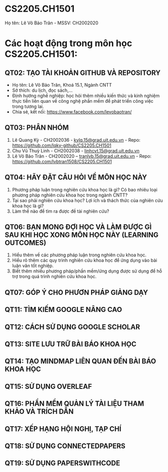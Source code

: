 # CS2205.CH1501
Họ tên: Lê Võ Bảo Trân - MSSV: CH2002020

# Các hoạt động trong môn học CS2205.CH1501:

## QT02: TẠO TÀI KHOẢN GITHUB VÀ REPOSITORY
- Họ tên: Lê Võ Bảo Trân, Khoá 15.1, Ngành CNTT
- Sở thích: du lịch, đọc sách,...
- Định hướng nghề nghiệp: học hỏi thêm nhiều kiến thức và kinh nghiệm thực tiễn liên quan về công nghệ phần mềm để phát triển công việc trong tương lai.
- Chia sẻ, kết nối: https://www.facebook.com/levobaotran/

## QT03: PHÂN NHÓM
1.	Lê Quang Kỳ - CH2002036 - kylq.15@grad.uit.edu.vn - Repo: https://github.com/lqky-github/CS2205.CH1501
2.	Chu Vũ Thuỳ Linh - CH2002038 - linhcvt.15@grad.uit.edu.vn
3.	Lê Võ Bảo Trân - CH2002020 – tranlvb.15@grad.uit.edu.vn - Repo: https://github.com/lvbtran1508/CS2205.CH1501

## QT04: HÃY ĐẶT CÂU HỎI VỀ MÔN HỌC NÀY
1. Phương pháp luận trong nghiên cứu khoa học là gì? Có bao nhiêu loại phương pháp nghiên cứu khoa học trong ngành CNTT?
2. Tại sao phải nghiên cứu khoa học? Lợi ích và thách thức của nghiên cứu khoa học là gì?
3. Làm thế nào để tìm ra được đề tài nghiên cứu?

## QT06: BẠN MONG ĐỢI HỌC VÀ LÀM ĐƯỢC GÌ SAU KHI HỌC XONG MÔN HỌC NÀY (LEARNING OUTCOMES)
1. Hiểu thêm về các phương pháp luận trong nghiên cứu khoa học.
2. Hiểu rõ thêm các quy trình nghiên cứu khoa học để ứng dụng vào bài luận văn tốt nghiệp.
3. Biết thêm nhiều phương pháp/phần mềm/ứng dụng được sử dụng để hỗ trợ trong quá trình nghiên cứu khoa học.

## QT07: GÓP Ý CHO PHƯƠN PHÁP GIẢNG DẠY


## QT11: TÌM KIẾM GOOGLE NÂNG CAO


## QT12: CÁCH SỬ DỤNG GOOGLE SCHOLAR

## QT13: SITE LƯU TRỮ BÀI BÁO KHOA HỌC

## QT14: TẠO MINDMAP LIÊN QUAN ĐẾN BÀI BÁO KHOA HỌC

## QT15: SỬ DỤNG OVERLEAF

## QT16: PHẦN MỀM QUẢN LÝ TÀI LIỆU THAM KHẢO VÀ TRÍCH DẪN

## QT17: XẾP HẠNG HỘI NGHỊ, TẠP CHÍ

## QT18: SỬ DỤNG CONNECTEDPAPERS

## QT19: SỬ DỤNG PAPERSWITHCODE
